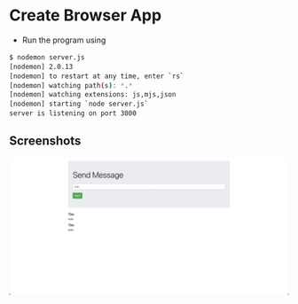 # Create Browser App

- Run the program using

```bash
$ nodemon server.js
[nodemon] 2.0.13
[nodemon] to restart at any time, enter `rs`
[nodemon] watching path(s): *.*
[nodemon] watching extensions: js,mjs,json
[nodemon] starting `node server.js`
server is listening on port 3000
```

## Screenshots

![img](.images/image-2023-05-13-15-25-58.png)
